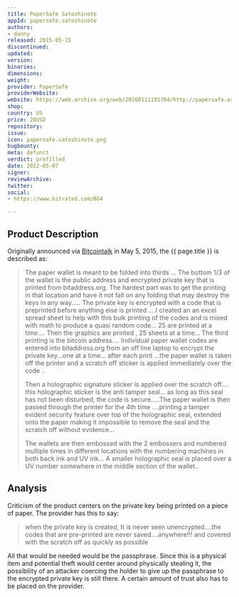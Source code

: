 ```yaml
---
title: PaperSafe Satoshinote
appId: papersafe.satoshinote
authors:
- danny
released: 2015-05-15
discontinued: 
updated: 
version: 
binaries: 
dimensions: 
weight: 
provider: PaperSafe
providerWebsite: 
website: https://web.archive.org/web/20160111191704/http://papersafe.org/
shop: 
country: US
price: 20USD
repository: 
issue: 
icon: papersafe.satoshinote.png
bugbounty: 
meta: defunct
verdict: prefilled
date: 2022-05-07
signer: 
reviewArchive: 
twitter: 
social:
- https://www.bitrated.com/BG4

---
```


## Product Description 

Originally announced via [Bitcointalk](https://bitcointalk.org/index.php?topic=1049428.0) in May 5, 2015, the {{ page.title }} is described as: 

> The paper wallet is meant to be folded into thirds ... The bottom 1/3 of the wallet is the public address and encrypted private key that is printed from bitaddress.org. The hardest part was to get the printing in that location and have it not fall on any folding that may destroy the keys in any way..... The private key is encrypted with a code that is preprinted before anything else is printed ....I created an an excel spread sheet to help with this bulk printing of the codes and is  mixed with math to produce a quasi random code... 25 are printed at a time.... Then the graphics are printed , 25 sheets at a time...  The third printing is the bitcoin address.... Individual paper wallet codes are entered into bitaddress.org from an off line laptop to encrypt the private key...one at a time... after each print ...the paper wallet is taken off the printer and a scratch off sticker is applied immediately over the code ..
> 
> Then a holographic signature sticker is applied over the scratch off.... this holographic sticker is the anti tamper seal... as long as this seal has not been disturbed, the code is secure.....The paper wallet is then passed through the printer for the 4th time ....printing a tamper evident security feature over top of the holographic seal, extended onto the paper making it impossible to remove the seal and the scratch off without evidence...
>
> The wallets are then embossed with the 2 embossers and numbered multiple times in different locations with the numbering machines in both back ink and UV ink... A smaller holographic seal is placed over a UV number somewhere in the middle section of the wallet..

## Analysis 

Criticism of the product centers on the private key being printed on a piece of paper. The provider has this to say: 

> when the private key is created, It is never seen unencrypted....the codes that are pre-printed are never saved....anywhere!!! and covered with the scratch off as quickly as possible 

All that would be needed would be the passphrase. Since this is a physical item and potential theft would center around physically stealing it, the possibility of an attacker coercing the holder to give up the passphrase to the encrypted private key is still there. A certain amount of trust also has to be placed on the provider.   
